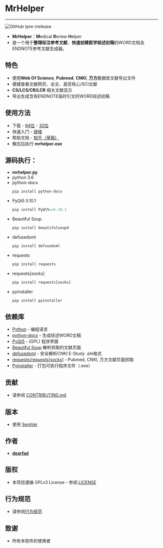 # MrHelper

---

![GitHub (pre-)release](https://img.shields.io/github/release/dearfad/mrhelper/all.svg?style=plastic)

* **MrHelper**：**M**edical **R**eriew **H**elper
* 是一个用于**整理标注参考文献**、**快速创建医学综述初稿**的WORD文档及ENDNOTE参考文献生成器。

## 特色

* 使用**Web Of Science**, **Pubmed**, **CNKI**, **万方**数据库文献导出文件
* 便捷查看文献网页、全文、是否核心/SCI文献
* **CS/LCS/CR/LCR** 相关文献显示
* 导出生成含有ENDNOTE临时引文的WORD综述初稿

## 使用方法

* 下载 - [64位](https://github.com/dearfad/mrhelper/releases/download/v0.1.0-dev/mrhelper-20180828.zip) - [32位](https://github.com/dearfad/mrhelper/releases/download/v0.1.0-dev/mrhelper32.zip)
* 快速入门 - [链接](quickstart.md)
* 帮助文档 - [知乎（草稿）](https://zhuanlan.zhihu.com/p/39306824)
* 解压后执行 **mrhelper.exe**

## 源码执行：

* **mrhelper.py**
* python 3.6
* python-docx
    ```python
    pip install python-docx
    ```
* PyQt5 5.10.1
    ```python
    pip install PyQt5==5.10.1
    ```
* Beautiful Soup
    ```python
    pip install beautifulsoup4
    ```
* defusedxml
    ```python
    pip install defusedxml
    ```
* requests
    ```python
    pip install requests
    ```
* requests[socks]
    ```python
    pip install requests[socks]
    ```
* pyinstaller
    ```python
    pip install pyinstaller
    ```

## 依赖库

* [Python](https://www.python.org) - 编程语言
* [python-docx](https://python-docx.readthedocs.io) - 生成综述WORD文稿
* [PyQt5](https://riverbankcomputing.com/software/pyqt/intro) - (GPL) 程序界面
* [Beautiful Soup](https://www.crummy.com/software/BeautifulSoup/bs4/doc/) 解析抓取的文献页面
* [defusedxml](https://pypi.org/project/defusedxml/) - 安全解析CNKI E-Study .eln格式
* [requests/requests[socks]](http://www.python-requests.org) - Pubmed, CNKI, 万方文献页面抓取
* [Pyinstaller](http://www.pyinstaller.org/) - 打包可执行程序文件（.exe）

## 贡献

* 请参阅 [CONTRIBUTING.md](https://github.com/dearfad/MrHelper/blob/master/docs/CONTRIBUTING.md)

## 版本

* 使用 [SemVer](http://semver.org/)

## 作者

* [**dearfad**](https://github.com/dearfad)

## 版权

* 本项目遵循 GPLv3 License - 参阅 [LICENSE](https://github.com/dearfad/MrHelper/blob/master/LICENSE)

## 行为规范

* 请参阅[行为规范](https://github.com/dearfad/MrHelper/blob/master/docs/CODE_OF_CONDUCT.md)

## 致谢

* 所有本软件的使用者
